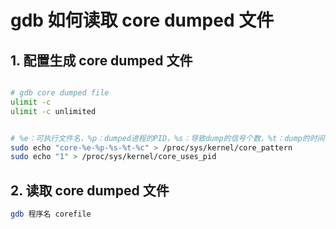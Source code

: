 
# gdb 如何读取 core dumped 文件

## 1. 配置生成 core dumped 文件

```bash

# gdb core dumped file
ulimit -c
ulimit -c unlimited


# %e：可执行文件名，%p：dumped进程的PID，%s：导致dump的信号个数，%t：dump的时间，精确到秒，%c：core file大小的限制
sudo echo "core-%e-%p-%s-%t-%c" > /proc/sys/kernel/core_pattern
sudo echo "1" > /proc/sys/kernel/core_uses_pid
```

## 2. 读取 core dumped 文件

```bash
gdb 程序名 corefile
```
